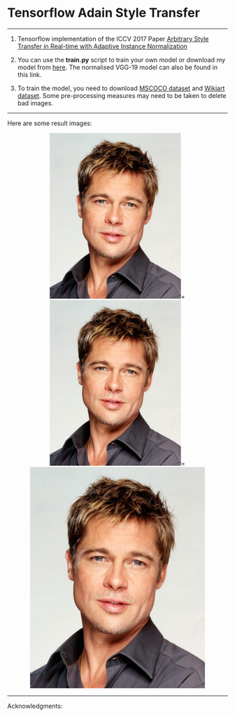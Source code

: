 # Tensorflow Adain Style Transfer

------

1. Tensorflow implementation of the ICCV 2017 Paper [Arbitrary Style Transfer in Real-time with Adaptive Instance Normalization](https://arxiv.org/abs/1703.06868)

2. You can use the  <b>train.py</b> script to train your own model or download my model from [here](https://drive.google.com/drive/folders/1YV57U7U8Aiq2QfBEDflmO3dwuWlBMhOe?usp=sharing). The normalised VGG-19 model can also be found in this link.

3. To train the model, you need to download [MSCOCO dataset](http://cocodataset.org/#download) and [Wikiart dataset](https://www.kaggle.com/c/painter-by-numbers). Some pre-processing measures may need to be taken to delete bad images.

------

Here are some result images:

<div align="center">
   <img src="./images/content/brad_pitt.jpg" width=300>+
   <img src="./images/content/brad_pitt.jpg" width=300>=
   <img src="./images/content/brad_pitt.jpg" width=400>

</div>


------

Acknowledgments:
